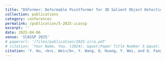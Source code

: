 ```yaml
---
title: "DSFormer: Deformable Pointformer for 3D Salient Object Detection"
collection: publications
category: conferences
permalink: /publication/5-2025-icassp
excerpt: ''
date: 2025-04-06
venue: 'ICASSP 2025'
# paperurl: '/files/publication/2025-icra.pdf'
# citation: 'Your Name, You. (2024). &quot;Paper Title Number 3.&quot; <i>GitHub Journal of Bugs</i>. 1(3).'
citation: 'Y. Hu, <b>L. Wei</b>, Y. Wang, Q. Huang, Y. Wei, and Q. Fang, "DSFormer: Deformable Pointformer for 3D Salient Object Detection", accepted by <i> 2025 IEEE International Conference on Acoustics, Speech, and Signal Processing (ICASSP 2025) </i>, Hyderabad, India, April 6-11, 2025'
---
```



